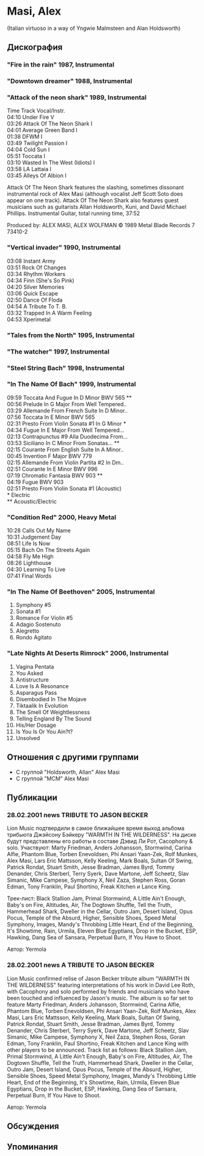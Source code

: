 # Masi, Alex

(Italian virtuoso in a way of Yngwie Malmsteen and Alan Holdsworth)

## Дискография

### "Fire in the rain" 1987, Instrumental



### "Downtown dreamer" 1988, Instrumental



### "Attack of the neon shark" 1989, Instrumental

Time Track Vocal/Instr.  
04:10  Under Fire  V  
03:26  Attack Of The Neon Shark  I  
04:01  Average Green Band  I  
01:38  DFWM  I  
03:49  Twilight Passion  I  
04:04  Cold Sun  I  
05:51  Toccata  I  
03:10  Wasted In The West (Idiots)  I  
03:58  LA Lattaia  I  
03:45  Alleys Of Albion  I  


Attack Of The Neon Shark features the slashing, sometimes dissonant instrumental rock of Alex Masi (although vocalist Jeff Scott Soto does appear on one track). Attack Of The Neon Shark also features guest musicians such as guitarists Allan Holdsworth, Kuni, and David Michael Phillips. Instrumental Guitar, total running time, 37:52 

Produced by: ALEX MASI, ALEX WOLFMAN
© 1989 Metal Blade Records
7 73410-2





### "Vertical invader" 1990, Instrumental

03:08  Instant Army    
03:51  Rock Of Changes    
03:34  Rhythm Workers    
04:34  Finn (She's So Pink)    
04:20  Silver Memories    
03:06  Quick Escape    
02:50  Dance Of Floda    
04:54  A Tribute To T. B.    
03:32  Trapped In A Warm Feeling    
04:53  Xperimetal    



### "Tales from the North" 1995, Instrumental



### "The watcher" 1997, Instrumental



### "Steel String Bach" 1998, Instrumental



### "In The Name Of Bach" 1999, Instrumental

09:59  Toccata And Fugue In D Minor BWV 565 **  
00:56  Prelude In G Major From Well Tempered..  
03:29  Allemande From French Suite In D Minor..  
07:56  Toccata In E Minor BWV 565  
02:31  Presto From Violin Sonata #1 In G Minor *  
04:34  Fugue In E Major From Well Tempered...  
02:13  Contrapunctus #9 Alla Duodecima From...  
03:53  Siciliano In C Minor From Sonatas... **  
02:15  Courante From English Suite In A Minor..  
00:45  Invention F Major BWV 779  
02:15  Allemande From Violin Partita #2 In Dm..  
02:51  Courante In E Minor BWV 996  
07:19  Chromatic Fantasia BWV 903 **  
04:19  Fugue BWV 903  
02:51  Presto From Violin Sonata #1 (Acoustic)  
    * Electric  
   ** Acoustic/Electric  


### "Condition Red" 2000, Heavy Metal

10:28  Calls Out My Name  
10:31  Judgement Day  
08:51  Life Is Now  
05:15  Bach On The Streets Again  
04:58  Fly Me High  
08:26  Lighthouse  
04:30  Learning To Live  
07:41  Final Words  


### "In The Name Of Beethoven" 2005, Instrumental

01. Symphony #5
02. Sonata #1
03. Romance For Violin #5
04. Adagio Sostenuto
05. Alegretto
06. Rondo Agitato

### "Late Nights At Deserts Rimrock" 2006, Instrumental

1. Vagina Pentata
2. You Asked
3. Antistructure
4. Love Is A Resonance
5. Asparagus Pass
6. Disembodied In The Mojave
7. Tiktaalik In Evolution
8. The Smell Of Weightlessness
9. Telling England By The Sound
10. His/Her Dosage
11. Is You Is Or You Ain?t?
12. Unsolved


## Отношения с другими группами

* C группой "Holdsworth, Allan" Alex Masi
* C группой "MCM" Alex Masi

## Публикации

### 28.02.2001 news TRIBUTE TO JASON BECKER

<p>Lion Music подтвердили в самое ближайшее время выход альбома трибьюта Джэйсону Бэйкеру "WARMTH IN THE WILDERNESS". На диске будут представлены его работы в составе Дэвид Ли Рот, Cacophony & solo. Участвуют: Marty Friedman, Anders Johansson, Stormwind, Carina Alfie, Phantom Blue, Torben Enevoldsen, Phi Ansari Yaan-Zek, Rolf Munkes, Alex Masi, Lars Eric Mattsson, Kelly Keeling, Mark Boals, Sultan Of Swing, Patrick Rondat, Stuart Smith, Jesse Bradman, James Byrd, Tommy Denander, Chris Sterberl, Terry Syerk, Dave Martone, Jeff Scheetz, Slav Simanic, Mike Campese, Symphony X, Neil Zaza, Stephen Ross, Goran Edman, Tony Franklin, Paul Shortino, Freak Kitchen и Lance King.</p>
<p>Трек-лист: Black Stallion Jam, Primal Stormwind, A Little Ain't Enough, Baby's on Fire, Altitudes, Air, The Dogtown Shuffle, Tell the Truth, Hammerhead Shark, Dweller in the Cellar, Outro Jam, Desert Island, Opus Pocus, Temple of the Absurd, Higher, Sensible Shoes, Speed Metal Symphony, Images, Mandy's Throbbing Little Heart, End of the Beginning, It's Showtime, Rain, Urmila, Eleven Blue Egyptians, Drop in the Bucket, ESP, Hawking, Dang Sea of Sansara, Perpetual Burn, If You Have to Shoot.</p>

Автор: Yermola

### 28.02.2001 news A TRIBUTE TO JASON BECKER

<p>Lion Music confirmed relise of Jason Becker tribute album "WARMTH IN THE WILDERNESS" featuring interpretations of his work in David Lee Roth, with Cacophony and solo performed by friends and musicians who have been touched and influenced by Jason's music. The album is so far set to feature Marty Friedman, Anders Johansson, Stormwind, Carina Alfie, Phantom Blue, Torben Enevoldsen, Phi Ansari Yaan-Zek, Rolf Munkes, Alex Masi, Lars Eric Mattsson, Kelly Keeling, Mark Boals, Sultan Of Swing, Patrick Rondat, Stuart Smith, Jesse Bradman, James Byrd, Tommy Denander, Chris Sterberl, Terry Syerk, Dave Martone, Jeff Scheetz, Slav Simanic, Mike Campese, Symphony X, Neil Zaza, Stephen Ross, Goran Edman, Tony Franklin, Paul Shortino, Freak Kitchen and Lance King with other players to be announced. Track list as follows: Black Stallion Jam, Primal Stormwind, A Little Ain't Enough, Baby's on Fire, Altitudes, Air, The Dogtown Shuffle, Tell the Truth, Hammerhead Shark, Dweller in the Cellar, Outro Jam, Desert Island, Opus Pocus, Temple of the Absurd, Higher, Sensible Shoes, Speed Metal Symphony, Images, Mandy's Throbbing Little Heart, End of the Beginning, It's Showtime, Rain, Urmila, Eleven Blue Egyptians, Drop in the Bucket, ESP, Hawking, Dang Sea of Sansara, Perpetual Burn, If You Have to Shoot.</p>

Автор: Yermola


## Обсуждения


## Упоминания


